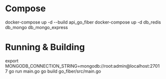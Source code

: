 # Compose

docker-compose up -d --build api_go_fiber
docker-compose up -d db_redis db_mongo db_mongo_express

# Running & Building

export MONGODB_CONNECTION_STRING=mongodb://root:admin@localhost:27017
go run main.go
go build go_fiber/src/main.go
